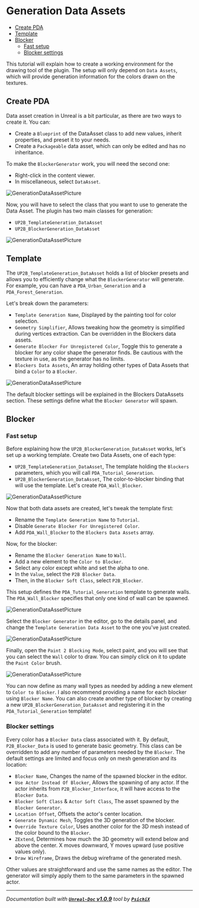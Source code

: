 # Generation Data Assets

- [Create PDA](#create-pda)
- [Template](#template)
- [Blocker](#blocker)
  - [Fast setup](#fast-setup)
  - [Blocker settings](#blocker-settings)

This tutorial will explain how to create a working environment for the drawing tool of the plugin. The setup will only depend on `Data Assets`,
which will provide generation information for the colors drawn on the textures.

## Create PDA

Data asset creation in Unreal is a bit particular, as there are two ways to create it. You can:
- Create a `Blueprint` of the DataAsset class to add new values, inherit properties, and preset it to your needs.
- Create a `Packageable` data asset, which can only be edited and has no inheritance.

To make the `BlockerGenerator` work, you will need the second one:
- Right-click in the content viewer.
- In miscellaneous, select `DataAsset`.

![GenerationDataAssetPicture](../../Assets/Tutorials/GenerationDataAssets/0_CreateDataAssets.png)

Now, you will have to select the class that you want to use to generate the Data Asset. The plugin has two main classes for generation:
- `UP2B_TemplateGeneration_DataAsset`
- `UP2B_BlockerGeneration_DataAsset`

![GenerationDataAssetPicture](../../Assets/Tutorials/GenerationDataAssets/1_SelectDataAssetClass.png)

## Template

The `UP2B_TemplateGeneration_DataAsset` holds a list of blocker presets and allows you to efficiently change what the `BlockerGenerator` will generate. 
For example, you can have a `PDA_Urban_Generation` and a `PDA_Forest_Generation`.

Let's break down the parameters:
- `Template Generation Name`, Displayed by the painting tool for color selection.
- `Geometry Simplifier`, Allows tweaking how the geometry is simplified during vertices extraction. Can be overridden in the Blockers data assets.
- `Generate Blocker For Unregistered Color`, Toggle this to generate a blocker for any color shape the generator finds. Be cautious with the texture in use, as the generator has no limits.
- `Blockers Data Assets`, An array holding other types of Data Assets that bind a `Color` to a `Blocker`.

![GenerationDataAssetPicture](../../Assets/Tutorials/GenerationDataAssets/2_TempaleDataAssetLayout.png)

The default blocker settings will be explained in the Blockers DataAssets section. These settings define what the `Blocker Generator` will spawn.

## Blocker

### Fast setup

Before explaining how the `UP2B_BlockerGeneration_DataAsset` works, let's set up a working template. Create two Data Assets, one of each type:
- `UP2B_TemplateGeneration_DataAsset`, The template holding the `Blockers` parameters, which you will call `PDA_Tutorial_Generation`.
- `UP2B_BlockerGeneration_DataAsset`, The color-to-blocker binding that will use the template. Let's create `PDA_Wall_Blocker`.

![GenerationDataAssetPicture](../../Assets/Tutorials/GenerationDataAssets/3_CreateDataAssets.png)

Now that both data assets are created, let's tweak the template first:
- Rename the `Template Generation Name` to `Tutorial`.
- Disable `Generate Blocker For Unregistered Color`.
- Add `PDA_Wall_Blocker` to the `Blockers Data Assets` array.

Now, for the blocker:
- Rename the `Blocker Generation Name` to `Wall`.
- Add a new element to the `Color to Blocker`.
- Select any color except white and set the alpha to one.
- In the `Value`, select the `P2B Blocker Data`.
- Then, in the `Blocker Soft Class`, select `P2B_Blocker`.

This setup defines the `PDA_Tutorial_Generation` template to generate walls. The `PDA_Wall_Blocker` specifies that only one kind of wall can be spawned.

![GenerationDataAssetPicture](../../Assets/Tutorials/GenerationDataAssets/4_EditGeneration_DataAsset.png)

Select the `Blocker Generator` in the editor, go to the details panel, and change the `Template Generation Data Asset` to the one you've just created.

![GenerationDataAssetPicture](../../Assets/Tutorials/GenerationDataAssets/5_ChangeGeneratorTemplate.png)

Finally, open the `Paint 2 Blocking Mode`, select paint, and you will see that you can select the `Wall` color to draw. You can simply click on it to update
the `Paint Color` brush.

![GenerationDataAssetPicture](../../Assets/Tutorials/GenerationDataAssets/6_OpenTheTool.png)

You can now define as many wall types as needed by adding a new element to `Color to Blocker`. I also recommend providing a name for each blocker using `Blocker Name`.
You can also create another type of blocker by creating a new `UP2B_BlockerGeneration_DataAsset` and registering it in the `PDA_Tutorial_Generation` template!

### Blocker settings

Every color has a `Blocker Data` class associated with it. By default, `P2B_Blocker_Data` is used to generate basic geometry. This class can be overridden to add any number
of parameters needed by the `Blocker`. The default settings are limited and focus only on mesh generation and its location:
- `Blocker Name`, Changes the name of the spawned blocker in the editor.
- `Use Actor Instead Of Blocker`, Allows the spawning of any actor. If the actor inherits from `P2B_Blocker_Interface`, it will have access to the `Blocker Data`.
- `Blocker Soft Class` & `Actor Soft Class`, The asset spawned by the `Blocker Generator`.
- `Location Offset`, Offsets the actor's center location.
- `Generate Dynamic Mesh`, Toggles the 3D generation of the blocker.
- `Override Texture Color`, Uses another color for the 3D mesh instead of the color bound to the `Blocker`.
- `ZExtend`, Determines how much the 3D geometry will extend below and above the center. X moves downward, Y moves upward (use positive values only).
- `Draw Wireframe`, Draws the debug wireframe of the generated mesh.

Other values are straightforward and use the same names as the editor. The generator will simply apply them to the same parameters in the spawned actor.

---
_Documentation built with [**`Unreal-Doc` v1.0.9**](https://github.com/PsichiX/unreal-doc) tool by [**`PsichiX`**](https://github.com/PsichiX)_